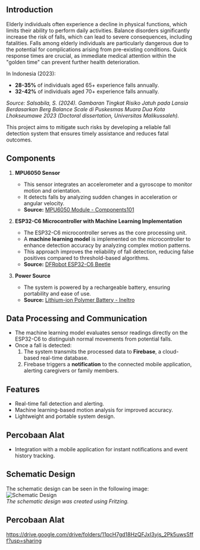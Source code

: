 ## Introduction
Elderly individuals often experience a decline in physical functions, which limits their ability to perform daily activities. Balance disorders significantly increase the risk of falls, which can lead to severe consequences, including fatalities. Falls among elderly individuals are particularly dangerous due to the potential for complications arising from pre-existing conditions. Quick response times are crucial, as immediate medical attention within the "golden time" can prevent further health deterioration.

In Indonesia (2023):  
- **28-35%** of individuals aged 65+ experience falls annually.  
- **32-42%** of individuals aged 70+ experience falls annually.  

*Source: Salsabila, S. (2024). *Gambaran Tingkat Risiko Jatuh pada Lansia Berdasarkan Berg Balance Scale di Puskesmas Muara Dua Kota Lhokseumawe 2023* (Doctoral dissertation, Universitas Malikussaleh).*

This project aims to mitigate such risks by developing a reliable fall detection system that ensures timely assistance and reduces fatal outcomes.

## Components
1. **MPU6050 Sensor**  
   - This sensor integrates an accelerometer and a gyroscope to monitor motion and orientation.  
   - It detects falls by analyzing sudden changes in acceleration or angular velocity.  
   - **Source:** [MPU6050 Module - Components101](https://components101.com/sensors/mpu6050-module)

2. **ESP32-C6 Microcontroller with Machine Learning Implementation**  
   - The ESP32-C6 microcontroller serves as the core processing unit.  
   - A **machine learning model** is implemented on the microcontroller to enhance detection accuracy by analyzing complex motion patterns.  
   - This approach improves the reliability of fall detection, reducing false positives compared to threshold-based algorithms.  
   - **Source:** [DFRobot ESP32-C6 Beetle](https://wiki.dfrobot.com/SKU_DFR1117_Beetle_ESP32_C6)

3. **Power Source**  
   - The system is powered by a rechargeable battery, ensuring portability and ease of use.
   - **Source:** [Lithium-ion Polymer Battery - Ineltro](https://www.ineltro.ch/media/downloads/SAAItem/45/45958/2b4fb0d5-bfc7-4a45-8c2f-592265c6810f.pdf)
     
## Data Processing and Communication
- The machine learning model evaluates sensor readings directly on the ESP32-C6 to distinguish normal movements from potential falls.  
- Once a fall is detected:  
  1. The system transmits the processed data to **Firebase**, a cloud-based real-time database.  
  2. Firebase triggers a **notification** to the connected mobile application, alerting caregivers or family members.  

## Features
- Real-time fall detection and alerting.  
- Machine learning-based motion analysis for improved accuracy.  
- Lightweight and portable system design.  

## Percobaan Alat
- Integration with a mobile application for instant notifications and event history tracking.  

## Schematic Design 
The schematic design can be seen in the following image:  
![Schematic Design](https://github.com/user-attachments/assets/1dbe3850-54cb-4323-8a48-089a111acfec)  
*The schematic design was created using Fritzing.*

## Percobaan Alat
https://drive.google.com/drive/folders/11pcH7gd18HzQFJxI3yjs_2Pk5uwsSfff?usp=sharing
